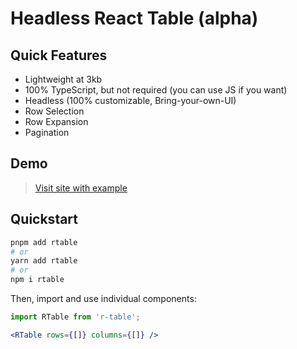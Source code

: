 # Headless React Table (alpha)

## Quick Features

- Lightweight at 3kb
- 100% TypeScript, but not required (you can use JS if you want)
- Headless (100% customizable, Bring-your-own-UI)
- Row Selection
- Row Expansion
- Pagination

## Demo

> [Visit site with example](https://rtable.vercel.app)

## Quickstart

```bash
pnpm add rtable
# or
yarn add rtable
# or
npm i rtable
```
Then, import and use individual components:

```jsx
import RTable from 'r-table';

<RTable rows={[]} columns={[]} />
```
